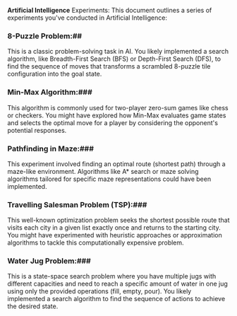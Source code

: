 **Artificial Intelligence**
Experiments: 
This document outlines a series of experiments you've conducted in Artificial Intelligence:

### 8-Puzzle Problem:##
This is a classic problem-solving task in AI. You likely implemented a search algorithm, like Breadth-First Search (BFS) or Depth-First Search (DFS), to find the sequence of moves that transforms a scrambled 8-puzzle tile configuration into the goal state.

### Min-Max Algorithm:###
This algorithm is commonly used for two-player zero-sum games like chess or checkers. You might have explored how Min-Max evaluates game states and selects the optimal move for a player by considering the opponent's potential responses.

### Pathfinding in Maze:###
This experiment involved finding an optimal route (shortest path) through a maze-like environment. Algorithms like A* search or maze solving algorithms tailored for specific maze representations could have been implemented.

### Travelling Salesman Problem (TSP):###
This well-known optimization problem seeks the shortest possible route that visits each city in a given list exactly once and returns to the starting city. You might have experimented with heuristic approaches or approximation algorithms to tackle this computationally expensive problem.

### Water Jug Problem:###
This is a state-space search problem where you have multiple jugs with different capacities and need to reach a specific amount of water in one jug using only the provided operations (fill, empty, pour). You likely implemented a search algorithm to find the sequence of actions to achieve the desired state.